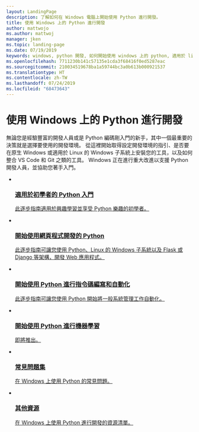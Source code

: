 ```yaml
---
layout: LandingPage
description: 了解如何在 Windows 電腦上開始使用 Python 進行開發。
title: 使用 Windows 上的 Python 進行開發
author: mattwojo
ms.author: mattwoj
manager: jken
ms.topic: landing-page
ms.date: 07/19/2019
keywords: windows, python 開發, 如何開始使用 windows 上的 python, 適用於 linux 的 windows 子系統上的 python, 使用 wsl 的 python, 在 windows 上設定 python 的開發環境, windows 上適用於 python 的 IDE, 在 windows 上執行 python, windows 上適用於初學者的 python
ms.openlocfilehash: 7711230b141c57135e1cda3f68416f0ed5287eac
ms.sourcegitcommit: 210034519678ba1a59744bc3a0b613b000921537
ms.translationtype: HT
ms.contentlocale: zh-TW
ms.lasthandoff: 07/24/2019
ms.locfileid: "68473643"
---
```

# <a name="develop-with-python-on-windows"></a>使用 Windows 上的 Python 進行開發

無論您是經驗豐富的開發人員或是 Python 編碼剛入門的新手，其中一個最重要的決策就是選擇要使用的開發環境。 從這裡開始取得設定開發環境的指引、是否要在原生 Windows 或適用於 Linux 的 Windows 子系統上安裝您的工具，以及如何整合 VS Code 和 Git 之類的工具。 Windows 正在進行重大改進以支援 Python 開發人員，並協助您著手入門。

<ul class="cardsK panelContent">
    <li>
      <a href="get-started/python-for-education.md">
        <div class="cardSize">
            <div class="cardPadding">
                <div class="card">
                    <div class="cardImageOuter">
                        <div class="cardImage bgdAccent1">
                            <img data-scaleimage="/media/illustrations/ms365enterprise-partner-resource-training-1.svg?branch=master" alt="" />
                        </div>
                    </div>
                    <div class="cardText">
                        <h3>適用於初學者的 Python 入門</h3>
                        <p>此逐步指南適用於興趣學習並享受 Python 樂趣的初學者。</p>
                    </div>
                </div>
            </div>
        </div>
      </a>
    </li>
    <li>
      <a href="get-started/python-for-web.md">
        <div class="cardSize">
            <div class="cardPadding">
                <div class="card">
                    <div class="cardImageOuter">
                        <div class="cardImage bgdAccent1">
                            <img data-scaleimage="/media/hubs/windows/win_developer-desktop.svg?branch=master" alt="" />
                        </div>
                    </div>
                    <div class="cardText">
                        <h3>開始使用網頁程式開發的 Python</h3>
                        <p>此逐步指南可讓您使用 Python、Linux 的 Windows 子系統以及 Flask 或 Django 等架構，開發 Web 應用程式。</p>
                    </div>
                </div>
            </div>
        </div>
      </a>
    </li>
    <li>
      <a href="get-started/python-for-scripting.md">
        <div class="cardSize">
            <div class="cardPadding">
                <div class="card">
                    <div class="cardImageOuter">
                        <div class="cardImage bgdAccent1">
                            <img data-scaleimage="/media/illustrations/biztalk-get-started-get-started.svg?branch=master" alt="" />
                        </div>
                    </div>
                    <div class="cardText">
                        <h3>開始使用 Python 進行指令碼編寫和自動化</h3>
                        <p>此逐步指南可讓您使用 Python 開始將一般系統管理工作自動化。</p>
                    </div>
                </div>
            </div>
        </div>
      </a>
    </li>
    <li>
      <a href="#">
        <div class="cardSize">
            <div class="cardPadding">
                <div class="card">
                    <div class="cardImageOuter">
                        <div class="cardImage bgdAccent1">
                            <img data-scaleimage="/media/hubs/windows/windows-ai.svg?branch=master" alt="" />
                        </div>
                    </div>
                    <div class="cardText">
                        <h3>開始使用 Python 進行機器學習</h3>
                        <p>即將推出。</p>
                    </div>
                </div>
            </div>
        </div>
      </a>
    </li>
    <li>
      <a href="faqs.md">
        <div class="cardSize">
            <div class="cardPadding">
                <div class="card">
                    <div class="cardImageOuter">
                        <div class="cardImage bgdAccent1">
                            <img data-scaleimage="/media/hubs/windows/win_hardware-dev-4.svg?branch=master" alt="" />
                        </div>
                    </div>
                    <div class="cardText">
                        <h3>常見問題集</h3>
                        <p>在 Windows 上使用 Python 的常見問題。</p>
                    </div>
                </div>
            </div>
        </div>
      </a>
    </li>
    <li>
      <a href="resources.md">
        <div class="cardSize">
            <div class="cardPadding">
                <div class="card">
                    <div class="cardImageOuter">
                        <div class="cardImage bgdAccent1">
                            <img data-scaleimage="/media/hubs/windows/win_it-pro-1.svg?branch=master" alt="" />
                        </div>
                    </div>
                    <div class="cardText">
                        <h3>其他資源</h3>
                        <p>在 Windows 上使用 Python 進行開發的資源清單。</p>
                    </div>
                </div>
            </div>
        </div>
      </a>
    </li>
</ul>
